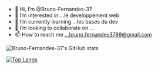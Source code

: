 - 👋 Hi, I’m @Bruno-Fernandes-37
- 👀 I’m interested in ...le developpement web
- 🌱 I’m currently learning ...les bases du dev
- 💞️ I’m looking to collaborate on ...
- 📫 How to reach me ...bruno.fernandes3789@gmail.com

<!---
Bruno-Fernandes-37/Bruno-Fernandes-37 is a ✨ special ✨ repository because its `README.md` (this file) appears on your GitHub profile.
You can click the Preview link to take a look at your changes.
--->
![Bruno-Fernandes-37's GitHub stats](https://github-readme-stats.vercel.app/api?username=Bruno-Fernandes-37&theme=dark&show_icons=true)

[![Top Langs](https://github-readme-stats.vercel.app/api/top-langs/?username=Bruno-Fernandes-37&langs_count=8&theme=dark)](https://github.com/Bruno-Fernandes-37/github-readme-stats)
